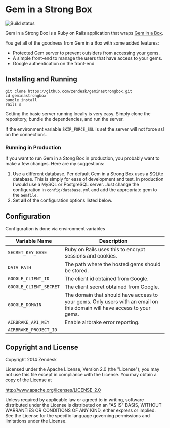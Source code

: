 # Gem in a Strong Box

![Build status](https://travis-ci.org/zendesk/geminastrongbox.svg)

Gem in a Strong Box is a Ruby on Rails application that wraps [Gem in a Box](https://github.com/geminabox/geminabox).

You get all of the goodness from Gem in a Box with some added features:

* Protected Gem server to prevent outsiders from accessing your gems.
* A simple front-end to manage the users that have access to your gems.
* Google authentication on the front-end

## Installing and Running

```
git clone https://github.com/zendesk/geminastrongbox.git
cd geminastrongbox
bundle install
rails s
```

Getting the basic server running locally is very easy. Simply clone the repository, bundle the dependencies, and run the server.

If the environment variable `SKIP_FORCE_SSL` is set the server will not force ssl on the connections.

### Running in Production

If you want to run Gem in a Stong Box in production, you probably want to make a few changes. Here are my suggestions:

1. Use a different database. Per default Gem in a Strong Box uses a SQLite database. This is simply for ease of development and test. In production I would use a MySQL or PostgreSQL server. Just change the configuration in `config/database.yml` and add the appropriate gem to the `Gemfile`.
2. Set __all__ of the configuration options listed below.

## Configuration

Configuration is done via environment variables

Variable Name          | Description
---------------------- | -------------
`SECRET_KEY_BASE`      | Ruby on Rails uses this to encrypt sessions and cookies.
`DATA_PATH`            | The path where the hosted gems should be stored.
`GOOGLE_CLIENT_ID`     | The client id obtained from Google.
`GOOGLE_CLIENT_SECRET` | The client secret obtained from Google.
`GOOGLE_DOMAIN`        | The domain that should have access to your gems. Only users with an email on this domain will have access to your gems.
`AIRBRAKE_API_KEY`     | Enable airbrake error reporting. 
`AIRBRAKE_PROJECT_ID`  | 

## Copyright and License

Copyright 2014 Zendesk

Licensed under the Apache License, Version 2.0 (the "License"); you may not use this file except in compliance with the License.
You may obtain a copy of the License at

http://www.apache.org/licenses/LICENSE-2.0

Unless required by applicable law or agreed to in writing, software distributed under the License is distributed on an "AS IS" BASIS, WITHOUT WARRANTIES OR CONDITIONS OF ANY KIND, either express or implied. See the License for the specific language governing permissions and limitations under the License.

